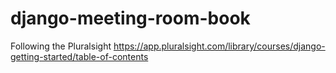 # django-meeting-room-book
Following the Pluralsight https://app.pluralsight.com/library/courses/django-getting-started/table-of-contents
